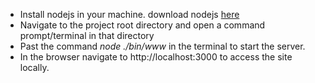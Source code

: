 - Install nodejs in your machine. download nodejs [here](https://nodejs.org/en/download/)
- Navigate to the project root directory and open a command prompt/terminal in that directory
- Past the command *node ./bin/www* in the terminal to start the server.
- In the browser navigate to http://localhost:3000 to access the site locally.
